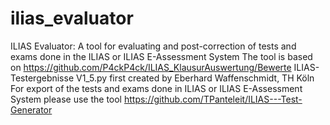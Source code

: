 # ilias_evaluator
ILIAS Evaluator: A tool for evaluating and post-correction of tests and exams  done in the ILIAS or ILIAS E-Assessment System  The tool is based on  https://github.com/P4ckP4ck/ILIAS_KlausurAuswertung/Bewerte ILIAS-Testergebnisse V1_5.py first created by Eberhard Waffenschmidt, TH Köln   For export of the tests and exams done in ILIAS or ILIAS E-Assessment System  please use the tool https://github.com/TPanteleit/ILIAS---Test-Generator
